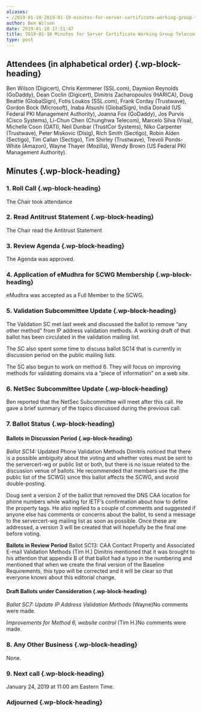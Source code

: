 ```yaml
---
aliases:
- /2019-01-10-2019-01-10-minutes-for-server-certificate-working-group-teleconference/
author: Ben Wilson
date: 2019-01-10 17:51:47
title: 2019-01-10 Minutes for Server Certificate Working Group Teleconference
type: post
---
```


## Attendees (in alphabetical order) {.wp-block-heading}

Ben Wilson (Digicert), Chris Kemmerer (SSL.com), Daymion Reynolds (GoDaddy), Dean Coclin (Digicert), Dimitris Zacharopoulos (HARICA), Doug Beattie (GlobalSign), Fotis Loukos (SSL.com), Frank Corday (Trustwave), Gordon Bock (Microsoft), Inaba Atsushi (GlobalSign), India Donald (US Federal PKI Management Authority), Joanna Fox (GoDaddy), Jos Purvis (Cisco Systems), Li-Chun Chen (Chunghwa Telecom), Marcelo Silva (Visa), Michelle Coon (OATI), Neil Dunbar (TrustCor Systems), Niko Carpenter (Trustwave), Peter Miskovic (Disig), Rich Smith (Sectigo), Robin Alden (Sectigo), Tim Callan (Sectigo), Tim Shirley (Trustwave), Trevoli Ponds-White (Amazon), Wayne Thayer (Mozilla), Wendy Brown (US Federal PKI Management Authority).

## Minutes {.wp-block-heading}

### 1. Roll Call {.wp-block-heading}

The Chair took attendance

### 2. Read Antitrust Statement {.wp-block-heading}

The Chair read the Antitrust Statement

### 3. Review Agenda {.wp-block-heading}

The Agenda was approved.

### 4. Application of eMudhra for SCWG Membership {.wp-block-heading}

eMudhra was accepted as a Full Member to the SCWG.

### 5. Validation Subcommittee Update {.wp-block-heading}

The Validation SC met last week and discussed the ballot to remove “any other method” from IP address validation methods. A working draft of that ballot has been circulated in the validation mailing list.

The SC also spent some time to discuss ballot SC14 that is currently in discussion period on the public mailing lists.

The SC also begun to work on method 6. They will focus on improving methods for validating domains via a “piece of information” on a web site.

### 6. NetSec Subcommittee Update {.wp-block-heading}

Ben reported that the NetSec Subcommittee will meet after this call. He gave a brief summary of the topics discussed during the previous call.

### 7. Ballot Status {.wp-block-heading}

#### Ballots in Discussion Period {.wp-block-heading}

_Ballot SC14:_ Updated Phone Validation Methods
Dimitris noticed that there is a possible ambiguity about the voting and whether votes must be sent to the servercert-wg or public list or both, but there is no issue related to the discussion venue of ballots. He recommended that members use the (the public list of the SCWG) since this ballot affects the SCWG, and avoid double-posting.

Doug sent a version 2 of the ballot that removed the DNS CAA location for phone numbers while waiting for IETF’s confirmation about how to define the property tags. He also replied to a couple of comments and suggested if anyone else has comments or concerns about the ballot, to send a message to the servercert-wg mailing list as soon as possible. Once these are addressed, a version 3 will be created that will hopefully be the final one before voting.

**Ballots in Review Period**
Ballot SC13: CAA Contact Property and Associated E-mail Validation Methods (Tim H.)
Dimitris mentioned that it was brought to his attention that appendix B of that ballot had a typo in the numbering and mentioned that when we create the final version of the Baseline Requirements, this typo will be corrected and it will be clear so that everyone knows about this editorial change.

#### Draft Ballots under Consideration {.wp-block-heading}

_Ballot SC7: Update IP Address Validation Methods_ (Wayne)No comments were made.

_Improvements for Method 6, website control_ (Tim H.)No comments were made.

### 8. Any Other Business {.wp-block-heading}

None.

### 9. Next call {.wp-block-heading}

January 24, 2019 at 11:00 am Eastern Time.

### Adjourned {.wp-block-heading}